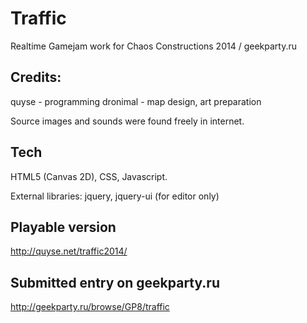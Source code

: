 # Traffic

Realtime Gamejam work for Chaos Constructions 2014 / geekparty.ru

## Credits:

quyse - programming
dronimal - map design, art preparation

Source images and sounds were found freely in internet.

## Tech

HTML5 (Canvas 2D), CSS, Javascript.

External libraries: jquery, jquery-ui (for editor only)

## Playable version

http://quyse.net/traffic2014/

## Submitted entry on geekparty.ru

http://geekparty.ru/browse/GP8/traffic
